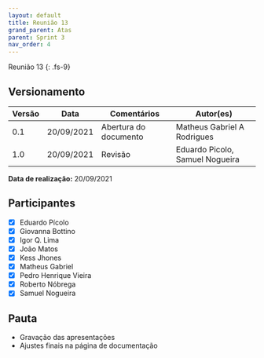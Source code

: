 ```yaml
---
layout: default
title: Reunião 13
grand_parent: Atas
parent: Sprint 3
nav_order: 4
---
```


Reunião 13
{: .fs-9}

## Versionamento

| Versão | Data       | Comentários           | Autor(es)                   |
| ------ | ---------- | --------------------- | --------------------------- |
| 0.1    | 20/09/2021 | Abertura do documento | Matheus Gabriel A Rodrigues |
| 1.0    | 20/09/2021 | Revisão               | Eduardo Picolo, Samuel Nogueira              |

**Data de realização:** 20/09/2021

## Participantes

- [x] Eduardo Pícolo
- [x] Giovanna Bottino
- [x] Igor Q. Lima
- [x] João Matos
- [x] Kess Jhones
- [x] Matheus Gabriel
- [x] Pedro Henrique Vieira
- [x] Roberto Nóbrega
- [x] Samuel Nogueira

## Pauta

- Gravação das apresentações
- Ajustes finais na página de documentação
